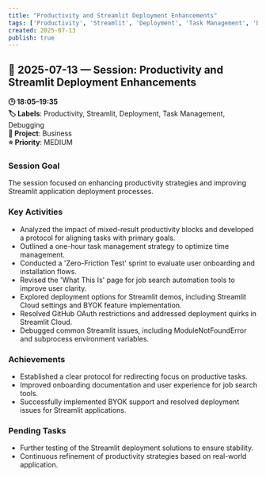 ```yaml
---
title: "Productivity and Streamlit Deployment Enhancements"
tags: ['Productivity', 'Streamlit', 'Deployment', 'Task Management', 'Debugging']
created: 2025-07-13
publish: true
---
```


## 📅 2025-07-13 — Session: Productivity and Streamlit Deployment Enhancements

**🕒 18:05–19:35**  
**🏷️ Labels**: Productivity, Streamlit, Deployment, Task Management, Debugging  
**📂 Project**: Business  
**⭐ Priority**: MEDIUM  


### Session Goal
The session focused on enhancing productivity strategies and improving Streamlit application deployment processes.

### Key Activities
- Analyzed the impact of mixed-result productivity blocks and developed a protocol for aligning tasks with primary goals.
- Outlined a one-hour task management strategy to optimize time management.
- Conducted a 'Zero-Friction Test' sprint to evaluate user onboarding and installation flows.
- Revised the 'What This Is' page for job search automation tools to improve user clarity.
- Explored deployment options for Streamlit demos, including Streamlit Cloud settings and BYOK feature implementation.
- Resolved GitHub OAuth restrictions and addressed deployment quirks in Streamlit Cloud.
- Debugged common Streamlit issues, including ModuleNotFoundError and subprocess environment variables.

### Achievements
- Established a clear protocol for redirecting focus on productive tasks.
- Improved onboarding documentation and user experience for job search tools.
- Successfully implemented BYOK support and resolved deployment issues for Streamlit applications.

### Pending Tasks
- Further testing of the Streamlit deployment solutions to ensure stability.
- Continuous refinement of productivity strategies based on real-world application.
